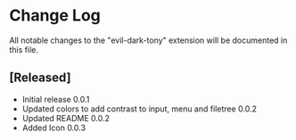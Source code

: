 # Change Log

All notable changes to the "evil-dark-tony" extension will be documented in this file.

## [Released]

- Initial release 0.0.1
- Updated colors to add contrast to input, menu and filetree 0.0.2
- Updated README 0.0.2
- Added Icon 0.0.3